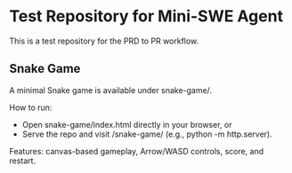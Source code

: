# Test Repository for Mini-SWE Agent

This is a test repository for the PRD to PR workflow.

## Snake Game

A minimal Snake game is available under snake-game/.

How to run:
- Open snake-game/index.html directly in your browser, or
- Serve the repo and visit /snake-game/ (e.g., python -m http.server).

Features: canvas-based gameplay, Arrow/WASD controls, score, and restart.
